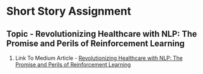 # Short Story Assignment

## Topic - Revolutionizing Healthcare with NLP: The Promise and Perils of Reinforcement Learning

1. Link To Medium Article - [Revolutionizing Healthcare with NLP: The Promise and Perils of Reinforcement Learning](https://medium.com/@omkarnagarkar55/revolutionizing-healthcare-with-nlp-the-promise-and-perils-of-reinforcement-learning-63a5db70eefa)

